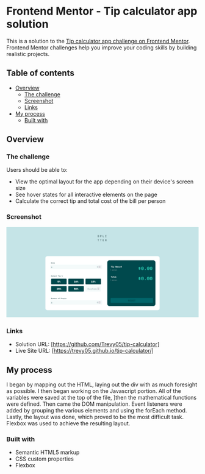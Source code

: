 # Frontend Mentor - Tip calculator app solution

This is a solution to the [Tip calculator app challenge on Frontend Mentor](https://www.frontendmentor.io/challenges/tip-calculator-app-ugJNGbJUX). Frontend Mentor challenges help you improve your coding skills by building realistic projects.

## Table of contents

- [Overview](#overview)
  - [The challenge](#the-challenge)
  - [Screenshot](#screenshot)
  - [Links](#links)
- [My process](#my-process)
  - [Built with](#built-with)

## Overview

### The challenge

Users should be able to:

- View the optimal layout for the app depending on their device's screen size
- See hover states for all interactive elements on the page
- Calculate the correct tip and total cost of the bill per person

### Screenshot

![](./images/solution.png)

### Links

- Solution URL: [https://github.com/Trevy05/tip-calculator]
- Live Site URL: [https://trevy05.github.io/tip-calculator/]

## My process

I began by mapping out the HTML, laying out the div with as much foresight as possible. I then began working on the Javascript portion. All of the variables were saved at the top of the file, ]then the mathematical functions were defined. Then came the DOM manipulation. Event listeners were added by grouping the various elements and using the forEach method. Lastly, the layout was done, which proved to be the most difficult task. Flexbox was used to achieve the resulting layout.

### Built with

- Semantic HTML5 markup
- CSS custom properties
- Flexbox
